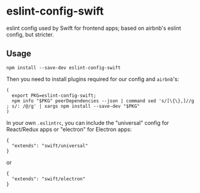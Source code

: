 # eslint-config-swift
eslint config used by Swift for frontend apps; based on airbnb's eslint config, but stricter.

## Usage

```shell
npm install --save-dev eslint-config-swift
```

Then you need to install plugins required for our config and `airbnb`'s:

```shell
(
  export PKG=eslint-config-swift;
  npm info "$PKG" peerDependencies --json | command sed 's/[\{\},]//g ; s/: /@/g' | xargs npm install --save-dev "$PKG"
)
```

In your own `.eslintrc`, you can include the "universal" config for React/Redux apps or "electron" for Electron apps:

```
{
  "extends": "swift/universal"
}
```

or 

```
{
  "extends": "swift/electron"
}
```
